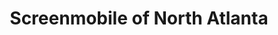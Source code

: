 ---
title: "Screenmobile of North Atlanta"
url: /woodstock/screenmobile-of-north-atlanta/
shop: Jalousien
---